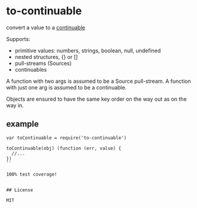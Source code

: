 # to-continuable

convert a value to a [continuable](https://github.com/raynos/continuable)

Supports:
  * primitive values: numbers, strings, boolean, null, undefined
  * nested structures, {} or []
  * pull-streams (Sources)
  * continuables

A function with two args is assumed to be a Source pull-stream.
A function with just one arg is assumed to be a continuable.

Objects are ensured to have the same key order on the way out as on the way in.

## example

```
var toContinuable = require('to-continuable')

toContinuable(obj) (function (err, value) {
  //...
})
``

100% test coverage!


## License

MIT


